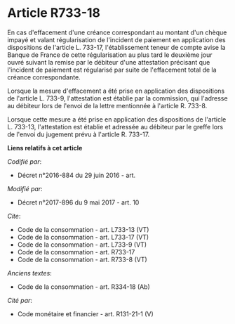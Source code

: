 # Article R733-18

En cas d'effacement d'une créance correspondant au montant d'un chèque impayé et valant régularisation de l'incident de
paiement en application des dispositions de l'article L. 733-17, l'établissement teneur de compte avise la Banque de France
de cette régularisation au plus tard le deuxième jour ouvré suivant la remise par le débiteur d'une attestation précisant que
l'incident de paiement est régularisé par suite de l'effacement total de la créance correspondante. 

Lorsque la mesure d'effacement a été prise en application des dispositions de l'article L. 733-9, l'attestation est établie
par la commission, qui l'adresse au débiteur lors de l'envoi de la lettre mentionnée à l'article R. 733-8. 

Lorsque cette mesure a été prise en application des dispositions de l'article L. 733-13, l'attestation est établie et
adressée au débiteur par le greffe lors de l'envoi du jugement prévu à l'article R. 733-17.

**Liens relatifs à cet article**

_Codifié par_:

  - Décret n°2016-884 du 29 juin 2016 - art.

_Modifié par_:

  - Décret n°2017-896 du 9 mai 2017 - art. 10

_Cite_:

  - Code de la consommation - art. L733-13 (VT)
  - Code de la consommation - art. L733-17 (VT)
  - Code de la consommation - art. L733-9 (VT)
  - Code de la consommation - art. R733-17
  - Code de la consommation - art. R733-8 (VT)

_Anciens textes_:

  - Code de la consommation - art. R334-18 (Ab)

_Cité par_:

  - Code monétaire et financier - art. R131-21-1 (V)
